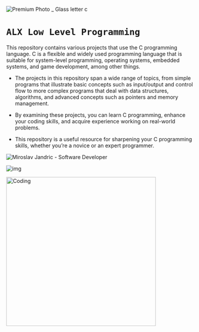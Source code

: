 ![Premium Photo _ Glass letter c](https://github.com/Emedo586/alx-low_level_programming/assets/129039388/7e4bdd8b-6cee-4157-9958-1242adfd939a)

# `ALX Low Level Programming`

This repository contains various projects that use the C programming language. C is a flexible and widely used programming language that is suitable for system-level programming, operating systems, embedded systems, and game development, among other things. 
- The projects in this repository span a wide range of topics, from simple programs that illustrate basic concepts such as input/output and control flow to more complex programs that deal with data structures, algorithms, and advanced concepts such as pointers and memory management. 

- By examining these projects, you can learn C programming, enhance your coding skills, and acquire experience working on real-world problems.

- This repository is a useful resource for sharpening your C programming skills, whether you’re a novice or an expert programmer.

![Miroslav Jandric - Software Developer](https://github.com/Emedo586/alx-low_level_programming/assets/129039388/445999be-af8e-48db-a39c-2b90ce7d477c)

![img](https://pin.it/58lX4Gxf5)

<img align="center" alt="Coding" width="400" src="https://pin.it/58lX4Gxf5">
